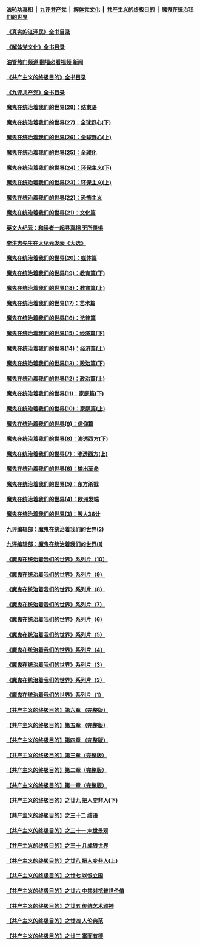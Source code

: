 ####  [法轮功真相](../../../../basic/blob/master/README.md?t=09102301) &nbsp;|&nbsp; [九评共产党](../../../../9ping.md/blob/master/README.md?t=09102301) &nbsp;|&nbsp; [解体党文化](../../../../jtdwh.md/blob/master/README.md?t=09102301)  &nbsp;|&nbsp; [共产主义的终极目的](../../../../gczydzjmd.md/blob/master/README.md?t=09102301) &nbsp;|&nbsp; [魔鬼在统治我们的世界](../../../../mgztzwmdsj.md/blob/master/README.md?t=09102301) 

#### [《真实的江泽民》全书目录](../pages/nsc422/n13721399.md?t=09102301) 

#### [《解体党文化》全书目录](../pages/nsc422/n13721157.md?t=09102301) 

#### [油管热门频道 翻墙必看视频 新闻](http://45.76.130.85:81/youtube.html?09102301)

#### [《共产主义的终极目的》全书目录](../pages/nsc422/n13721048.md?t=09102301) 

#### [《九评共产党》全书目录](../pages/nsc422/n13708085.md?t=09102301) 

#### [魔鬼在统治着我们的世界(28)：结束语](../pages/nsc422/n10936246.md?t=09102301) 

#### [魔鬼在统治着我们的世界(27)：全球野心(下)](../pages/nsc422/n10928319.md?t=09102301) 

#### [魔鬼在统治着我们的世界(26)：全球野心(上)](../pages/nsc422/n10900318.md?t=09102301) 

#### [魔鬼在统治着我们的世界(25)：全球化](../pages/nsc422/n10788205.md?t=09102301) 

#### [魔鬼在统治着我们的世界(24)：环保主义(下)](../pages/nsc422/n10695307.md?t=09102301) 

#### [魔鬼在统治着我们的世界(23)：环保主义(上)](../pages/nsc422/n10688613.md?t=09102301) 

#### [魔鬼在统治着我们的世界(22)：恐怖主义](../pages/nsc422/n10614727.md?t=09102301) 

#### [魔鬼在统治着我们的世界(21)：文化篇](../pages/nsc422/n10597706.md?t=09102301) 

#### [英文大纪元：和读者一起寻真相 无所畏惧](../pages/nsc422/n12542027.md?t=09102301) 

#### [李洪志先生在大纪元发表《大选》](../pages/nsc422/n12534746.md?t=09102301) 

#### [魔鬼在统治着我们的世界(20)：媒体篇](../pages/nsc422/n10586579.md?t=09102301) 

#### [魔鬼在统治着我们的世界(19)：教育篇(下)](../pages/nsc422/n10564808.md?t=09102301) 

#### [魔鬼在统治着我们的世界(18)：教育篇(上)](../pages/nsc422/n10526970.md?t=09102301) 

#### [魔鬼在统治着我们的世界(17)：艺术篇](../pages/nsc422/n10499093.md?t=09102301) 

#### [魔鬼在统治着我们的世界(16)：法律篇](../pages/nsc422/n10485969.md?t=09102301) 

#### [魔鬼在统治着我们的世界(15)：经济篇(下)](../pages/nsc422/n10469975.md?t=09102301) 

#### [魔鬼在统治着我们的世界(14)：经济篇(上)](../pages/nsc422/n10457370.md?t=09102301) 

#### [魔鬼在统治着我们的世界(13)：政治篇(下)](../pages/nsc422/n10448270.md?t=09102301) 

#### [魔鬼在统治着我们的世界(12)：政治篇(上)](../pages/nsc422/n10444576.md?t=09102301) 

#### [魔鬼在统治着我们的世界(11)：家庭篇(下)](../pages/nsc422/n10440961.md?t=09102301) 

#### [魔鬼在统治着我们的世界(10)：家庭篇(上)](../pages/nsc422/n10435448.md?t=09102301) 

#### [魔鬼在统治着我们的世界(9)：信仰篇](../pages/nsc422/n10432159.md?t=09102301) 

#### [魔鬼在统治着我们的世界(8)：渗透西方(下)](../pages/nsc422/n10429603.md?t=09102301) 

#### [魔鬼在统治着我们的世界(7)：渗透西方(上)](../pages/nsc422/n10426013.md?t=09102301) 

#### [魔鬼在统治着我们的世界(6)：输出革命](../pages/nsc422/n10421536.md?t=09102301) 

#### [魔鬼在统治着我们的世界(5)：东方杀戮](../pages/nsc422/n10417707.md?t=09102301) 

#### [魔鬼在统治着我们的世界(4)：欧洲发端](../pages/nsc422/n10414890.md?t=09102301) 

#### [魔鬼在统治着我们的世界(3)：毁人36计](../pages/nsc422/n10411583.md?t=09102301) 

#### [九评编辑部：魔鬼在统治着我们的世界(2)](../pages/nsc422/n10410036.md?t=09102301) 

#### [九评编辑部：魔鬼在统治着我们的世界(1)](../pages/nsc422/n10406825.md?t=09102301) 

#### [《魔鬼在统治着我们的世界》系列片（10）](../pages/nsc422/n12292670.md?t=09102301) 

#### [《魔鬼在统治着我们的世界》系列片（9）](../pages/nsc422/n12290859.md?t=09102301) 

#### [《魔鬼在统治着我们的世界》系列片（8）](../pages/nsc422/n12287445.md?t=09102301) 

#### [《魔鬼在统治着我们的世界》系列片（7）](../pages/nsc422/n12283425.md?t=09102301) 

#### [《魔鬼在统治着我们的世界》系列片（6）](../pages/nsc422/n12282314.md?t=09102301) 

#### [《魔鬼在统治着我们的世界》系列片（5）](../pages/nsc422/n12281419.md?t=09102301) 

#### [《魔鬼在统治着我们的世界》系列片（4）](../pages/nsc422/n12274024.md?t=09102301) 

#### [《魔鬼在统治着我们的世界》系列片（3）](../pages/nsc422/n12271322.md?t=09102301) 

#### [《魔鬼在统治着我们的世界》系列片（2）](../pages/nsc422/n12269049.md?t=09102301) 

#### [《魔鬼在统治着我们的世界》系列片（1）](../pages/nsc422/n12267575.md?t=09102301) 

#### [【共产主义的终极目的】第六章 （完整版）](../pages/nsc422/n11428913.md?t=09102301) 

#### [【共产主义的终极目的】第五章 （完整版）](../pages/nsc422/n11428912.md?t=09102301) 

#### [【共产主义的终极目的】第四章 （完整版）](../pages/nsc422/n11428907.md?t=09102301) 

#### [【共产主义的终极目的】第三章（完整版）](../pages/nsc422/n11428848.md?t=09102301) 

#### [【共产主义的终极目的】第二章（完整版）](../pages/nsc422/n11428831.md?t=09102301) 

#### [【共产主义的终极目的】第一章（完整版）](../pages/nsc422/n11417651.md?t=09102301) 

#### [【共产主义的终极目的】之廿九 把人变非人(下)](../pages/nsc422/n11344140.md?t=09102301) 

#### [【共产主义的终极目的】之三十二 结语](../pages/nsc422/n11360535.md?t=09102301) 

#### [【共产主义的终极目的】之三十一 末世景观](../pages/nsc422/n11351129.md?t=09102301) 

#### [【共产主义的终极目的】之三十 几成狼世界](../pages/nsc422/n11348280.md?t=09102301) 

#### [【共产主义的终极目的】之廿八 把人变非人(上)](../pages/nsc422/n11340492.md?t=09102301) 

#### [【共产主义的终极目的】之廿七 以恨立国](../pages/nsc422/n11336944.md?t=09102301) 

#### [【共产主义的终极目的】之廿六 中共对抗普世价值](../pages/nsc422/n11324785.md?t=09102301) 

#### [【共产主义的终极目的】之廿五 传统艺术颂神](../pages/nsc422/n11296396.md?t=09102301) 

#### [【共产主义的终极目的】之廿四 人伦典范](../pages/nsc422/n11296397.md?t=09102301) 

#### [【共产主义的终极目的】之廿三 富而有德](../pages/nsc422/n11283598.md?t=09102301) 

<img src='http://gfw-breaker.win/goodnews/indexes/nsc422.md' width='0px' height='0px'/>
